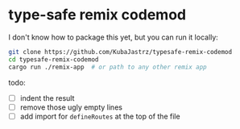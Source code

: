 # type-safe remix codemod

I don't know how to package this yet, but you can run it locally:

```bash
git clone https://github.com/KubaJastrz/typesafe-remix-codemod
cd typesafe-remix-codemod
cargo run ./remix-app  # or path to any other remix app
```

todo:
- [ ] indent the result
- [ ] remove those ugly empty lines
- [ ] add import for `defineRoutes` at the top of the file
